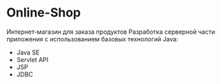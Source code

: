 # Online-Shop
Интернет-магазин для заказа продуктов
Разработка серверной части приложения с использованием базовых технологий Java:
* Java SE
* Servlet API
* JSP
* JDBC

